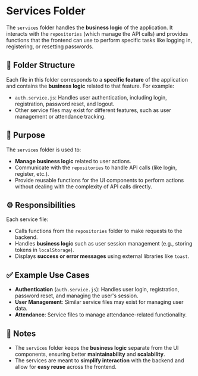 # Services Folder

The `services` folder handles the **business logic** of the application. It interacts with the `repositories` (which manage the API calls) and provides functions that the frontend can use to perform specific tasks like logging in, registering, or resetting passwords.

## 📁 Folder Structure

Each file in this folder corresponds to a **specific feature** of the application and contains the **business logic** related to that feature. For example:

- `auth.service.js`: Handles user authentication, including login, registration, password reset, and logout.
- Other service files may exist for different features, such as user management or attendance tracking.

## 🎯 Purpose

The `services` folder is used to:
- **Manage business logic** related to user actions.
- Communicate with the `repositories` to handle API calls (like login, register, etc.).
- Provide reusable functions for the UI components to perform actions without dealing with the complexity of API calls directly.

## ⚙️ Responsibilities

Each service file:
- Calls functions from the `repositories` folder to make requests to the backend.
- Handles **business logic** such as user session management (e.g., storing tokens in `localStorage`).
- Displays **success or error messages** using external libraries like `toast`.

## ✅ Example Use Cases

- **Authentication** (`auth.service.js`): Handles user login, registration, password reset, and managing the user's session.
- **User Management**: Similar service files may exist for managing user data.
- **Attendance**: Service files to manage attendance-related functionality.

## 📝 Notes

- The `services` folder keeps the **business logic** separate from the UI components, ensuring better **maintainability** and **scalability**.
- The services are meant to **simplify interaction** with the backend and allow for **easy reuse** across the frontend.
